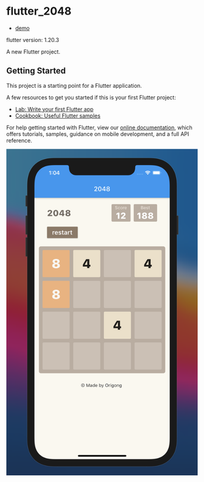 # flutter_2048

- [demo](https://unkindledG.github.io/flutter_2048/web/#/)

flutter version: 1.20.3

A new Flutter project.

## Getting Started

This project is a starting point for a Flutter application.

A few resources to get you started if this is your first Flutter project:

- [Lab: Write your first Flutter app](https://flutter.dev/docs/get-started/codelab)
- [Cookbook: Useful Flutter samples](https://flutter.dev/docs/cookbook)

For help getting started with Flutter, view our
[online documentation](https://flutter.dev/docs), which offers tutorials,
samples, guidance on mobile development, and a full API reference.

![image-20210213130536219](image-20210213130536219.png)
